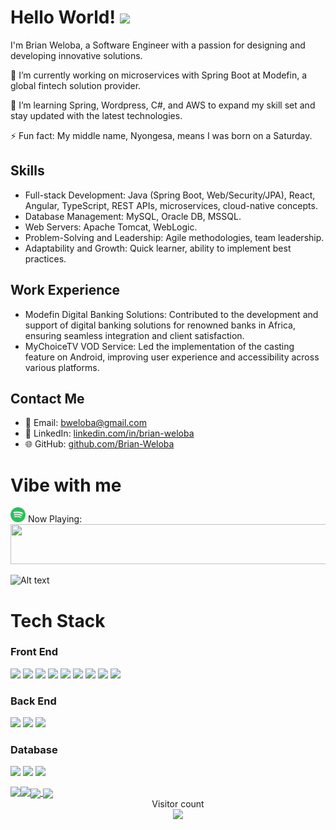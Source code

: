 # Hello World! <img src="https://raw.githubusercontent.com/MartinHeinz/MartinHeinz/master/wave.gif" height="21">

I'm Brian Weloba, a Software Engineer with a passion for designing and developing innovative solutions.

🔭 I’m currently working on microservices with Spring Boot at Modefin, a global fintech solution provider.

🌱 I’m learning Spring, Wordpress, C#, and AWS to expand my skill set and stay updated with the latest technologies.

⚡ Fun fact: My middle name, Nyongesa, means I was born on a Saturday.

## Skills
- Full-stack Development: Java (Spring Boot, Web/Security/JPA), React, Angular, TypeScript, REST APIs, microservices, cloud-native concepts.
- Database Management: MySQL, Oracle DB, MSSQL.
- Web Servers: Apache Tomcat, WebLogic.
- Problem-Solving and Leadership: Agile methodologies, team leadership.
- Adaptability and Growth: Quick learner, ability to implement best practices.

## Work Experience
- Modefin Digital Banking Solutions: Contributed to the development and support of digital banking solutions for renowned banks in Africa, ensuring seamless integration and client satisfaction.
- MyChoiceTV VOD Service: Led the implementation of the casting feature on Android, improving user experience and accessibility across various platforms.

## Contact Me
- 📧 Email: bweloba@gmail.com
- 💼 LinkedIn: [linkedin.com/in/brian-weloba](https://www.linkedin.com/in/brian-weloba)
- 🌐 GitHub: [github.com/Brian-Weloba](https://github.com/Brian-Weloba)

# Vibe with me
<img src="spotify.png"  height="24">  Now Playing: <a href="https://now-playing-sooty.vercel.app/now-playing?open"><img src="https://now-playing-sooty.vercel.app/now-playing" width="1000" height="64"></a>

![Alt text](https://spotify-recently-played-readme.vercel.app/api?user=31cd35kqylcwjxlve5eg4ccnhw4m&width=1000&unique={true|1|on|yes}&count=5)



<!-- # Stats -->
<!-- 
<a align ="center" href="https://github.com/elidakirigo/github-readme-activity-graph">
    <img alt="Brian Weloba's Activity Graph" src="https://activity-graph.herokuapp.com/graph?username=brian-weloba&bg_color=0D1117&color=ffffff&line=e64719&point=FFFFFF&hide_border=false" />
</a>
 -->
<!--<a href="https://github.com/brian-weloba/brian-weloba">
  <img align="center" src="https://github-readme-stats.vercel.app/api/top-langs/?username=brian-weloba&title_color=ffffff&text_color=c9cacc&icon_color=2bbc8a&bg_color=0D1117&langs_count=3" />
</a>-->
<!-- 
![](https://raw.githubusercontent.com/Brian-Weloba/github-stats/master/generated/languages.svg#gh-dark-mode-only)
![](https://raw.githubusercontent.com/brian-weloba/github-stats/master/generated/overview.svg#gh-dark-mode-only) -->

<!--<a href="https://github.com/brian-weloba/brian-weloba">
  <img align="center" src="https://github-readme-stats.vercel.app/api?username=brian-weloba&show_icons=true&line_height=27&count_private=true&title_color=ffffff&text_color=e64719&icon_color=e64719&bg_color=0D1117" alt="Martin's GitHub Stats" />
</a>-->


# Tech Stack

### Front End

<img src="https://img.shields.io/badge/HTML5-E34F26?style=for-the-badge&logo=html5&logoColor=white"> <img  src="https://img.shields.io/badge/CSS3-1572B6?style=for-the-badge&logo=css3&logoColor=white"> <img  src="https://img.shields.io/badge/JavaScript-F7DF1E?style=for-the-badge&logo=javascript&logoColor=black"> <img  src="https://img.shields.io/badge/Bootstrap-563D7C?style=for-the-badge&logo=bootstrap&logoColor=white"> <img src="https://img.shields.io/badge/Android-9FC037?style=for-the-badge&logo=android&logoColor=white"> <img src="https://img.shields.io/badge/Angular-DD0031?style=for-the-badge&logo=angular&logoColor=white"> <img src="https://img.shields.io/badge/React-20232A?style=for-the-badge&logo=react&logoColor=61DAFB"> <img src="https://img.shields.io/badge/Material--UI-0081CB?style=for-the-badge&logo=material-ui&logoColor=white"> <img src="https://img.shields.io/badge/Tailwind_CSS-38B2AC?style=for-the-badge&logo=tailwind-css&logoColor=white"> 

### Back End

<img src="https://img.shields.io/badge/Java-e11e21?style=for-the-badge&logo=java&logoColor=white"> <img src="https://img.shields.io/badge/C%23-239120?style=for-the-badge&logo=c-sharp&logoColor=white"> <img src="https://img.shields.io/badge/Spring-6DB33F?style=for-the-badge&logo=spring&logoColor=white">


### Database

<img src="https://img.shields.io/badge/PostgreSQL-316192?style=for-the-badge&logo=postgresql&logoColor=white"> <img src="https://img.shields.io/badge/MySQL-00000F?style=for-the-badge&logo=mysql&logoColor=white"> <img src="https://img.shields.io/badge/Microsoft_SQL_Server-CC2927?style=for-the-badge&logo=microsoft-sql-server&logoColor=white">

<a href="#">
  <img height=200 align="center" src="https://my-stats-43gk.vercel.app/api?username=brian-weloba&show_icons=true&theme=radical&hide=contribs,issues&show=discussions_answered&rank_icon=github&include_all_commits=true&card_width=150" />
</a>
<a href="#">
  <img height=200 align="center" src="https://my-stats-43gk.vercel.app/api/top-langs/?username=brian-weloba&hide=html,scss,css&langs_count=8&layout=compact&theme=radical&card_width=150" />
</a>

<img align="left" height=202 src="https://github-readme-streak-stats.herokuapp.com/?user=brian-weloba&theme=radical"/>
<img align="left" height=97 src="https://github-profile-trophy.vercel.app/?username=brian-weloba&theme=radical&no-frame=true&title=Stars,Followers,Commits&column=-1"/>

<div align="center">
  Visitor count <br>
  <img src="https://profile-counter.glitch.me/_brian-weloba/count.svg" />
</div>

<!-- ![Snake animation](https://github.com/Lucbm99/Lucbm99/blob/output/github-contribution-grid-snake.svg) -->

<!-- ![Bweloba](gitartwork.svg) -->
